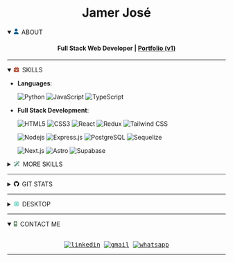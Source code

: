 #

<div align="center">
<h1 align="center">Jamer José</h1>
<details open>
<summary align="left">
<svg xmlns="http://www.w3.org/2000/svg" height="0.9em" viewBox="0 0 448 512" fill="#075985"><path d="M224 256A128 128 0 1 0 224 0a128 128 0 1 0 0 256zm-45.7 48C79.8 304 0 383.8 0 482.3C0 498.7 13.3 512 29.7 512H418.3c16.4 0 29.7-13.3 29.7-29.7C448 383.8 368.2 304 269.7 304H178.3z"/></svg>&ensp;ABOUT
</summary>
<h4 align="center">Full Stack Web Developer | <a href="https://my-portfolio-jamerrq.netlify.app/" target="_blank">
Portfolio (v1)</a></h4>

</details>
</div>

<hr />

<details open>
<summary>
<svg xmlns="http://www.w3.org/2000/svg" height="0.9em" viewBox="0 0 512 512" fill="#B2533E"><path d="M184 48H328c4.4 0 8 3.6 8 8V96H176V56c0-4.4 3.6-8 8-8zm-56 8V96H64C28.7 96 0 124.7 0 160v96H192 320 512V160c0-35.3-28.7-64-64-64H384V56c0-30.9-25.1-56-56-56H184c-30.9 0-56 25.1-56 56zM512 288H320v32c0 17.7-14.3 32-32 32H224c-17.7 0-32-14.3-32-32V288H0V416c0 35.3 28.7 64 64 64H448c35.3 0 64-28.7 64-64V288z"/></svg>&ensp;SKILLS
</summary>

<p align="center">

- **Languages**:

    ![Python](https://img.shields.io/badge/Python%20-%2314354C.svg?style=for-the-badge&logo=python&logoColor=white)
    ![JavaScript](https://img.shields.io/badge/JavaScript%20-%23F7DF1E.svg?style=for-the-badge&logo=javascript&logoColor=black)
    ![TypeScript](https://img.shields.io/badge/TypeScript%20-%23007ACC.svg?style=for-the-badge&logo=typescript&logoColor=white)

- **Full Stack Development**:

   ![HTML5](https://img.shields.io/badge/HTML5%20-%23E34F26.svg?style=for-the-badge&logo=html5&logoColor=white)
   ![CSS3](https://img.shields.io/badge/CSS%20-%231572B6.svg?style=for-the-badge&logo=css3&logoColor=white)
   ![React](https://img.shields.io/badge/React%20-%2320232a.svg?style=for-the-badge&logo=react&logoColor=%2361DAFB)
   ![Redux](https://img.shields.io/badge/Redux%20-%23593d88.svg?style=for-the-badge&logo=redux&logoColor=white)
   ![Tailwind CSS](https://img.shields.io/badge/Tailwind-%2338B2AC.svg?style=for-the-badge&logo=tailwind-css&logoColor=white)

   ![Nodejs](https://img.shields.io/badge/Node.js%20-%2343853D.svg?style=for-the-badge&logo=node.js&logoColor=white)
    ![Express.js](https://img.shields.io/badge/Express.js%20-%23404d59.svg?style=for-the-badge&logo=express&logoColor=white)
   ![PostgreSQL](https://img.shields.io/badge/PostgreSQL%20-%234169E1.svg?style=for-the-badge&logo=postgresql&logoColor=white)
   ![Sequelize](https://img.shields.io/badge/Sequelize-52B0E7?style=for-the-badge&logo=Sequelize&logoColor=white)

   ![Next.js](https://img.shields.io/badge/Next.js-000000?style=for-the-badge&logo=next.js&logoColor=white)
   ![Astro](https://img.shields.io/badge/Astro-000000?style=for-the-badge&logo=astro&logoColor=white)
   ![Supabase](https://img.shields.io/badge/Supabase-000000?style=for-the-badge&logo=supabase&logoColor=white)

</p>
<details closed>
<summary><svg xmlns="http://www.w3.org/2000/svg" height="0.9em" viewBox="0 0 576 512" fill="#6A9C89"><path d="M234.7 42.7L197 56.8c-3 1.1-5 4-5 7.2s2 6.1 5 7.2l37.7 14.1L248.8 123c1.1 3 4 5 7.2 5s6.1-2 7.2-5l14.1-37.7L315 71.2c3-1.1 5-4 5-7.2s-2-6.1-5-7.2L277.3 42.7 263.2 5c-1.1-3-4-5-7.2-5s-6.1 2-7.2 5L234.7 42.7zM46.1 395.4c-18.7 18.7-18.7 49.1 0 67.9l34.6 34.6c18.7 18.7 49.1 18.7 67.9 0L529.9 116.5c18.7-18.7 18.7-49.1 0-67.9L495.3 14.1c-18.7-18.7-49.1-18.7-67.9 0L46.1 395.4zM484.6 82.6l-105 105-23.3-23.3 105-105 23.3 23.3zM7.5 117.2C3 118.9 0 123.2 0 128s3 9.1 7.5 10.8L64 160l21.2 56.5c1.7 4.5 6 7.5 10.8 7.5s9.1-3 10.8-7.5L128 160l56.5-21.2c4.5-1.7 7.5-6 7.5-10.8s-3-9.1-7.5-10.8L128 96 106.8 39.5C105.1 35 100.8 32 96 32s-9.1 3-10.8 7.5L64 96 7.5 117.2zm352 256c-4.5 1.7-7.5 6-7.5 10.8s3 9.1 7.5 10.8L416 416l21.2 56.5c1.7 4.5 6 7.5 10.8 7.5s9.1-3 10.8-7.5L480 416l56.5-21.2c4.5-1.7 7.5-6 7.5-10.8s-3-9.1-7.5-10.8L480 352l-21.2-56.5c-1.7-4.5-6-7.5-10.8-7.5s-9.1 3-10.8 7.5L416 352l-56.5 21.2z"/></svg>&ensp;MORE SKILLS</summary>

<p align="center">

- **Testing**

    ![Vitest](https://img.shields.io/badge/-vitest-%23E34F26?style=for-the-badge&logo=vitest&logoColor=white)
    ![Jest](https://img.shields.io/badge/-jest-%23C21325?style=for-the-badge&logo=jest&logoColor=white)
    ![Mocha](https://img.shields.io/badge/-mocha-%238D6748?style=for-the-badge&logo=mocha&logoColor=white)
    ![Chai](https://img.shields.io/badge/-chai-%43B02A?style=for-the-badge&logo=chai&logoColor=white)

- **Cloud Hosting**:

    ![GH Pages](https://img.shields.io/badge/GH%20Pages-%23327FC7.svg?style=for-the-badge&logo=github&logoColor=white)
    ![Vercel](https://img.shields.io/badge/Vercel-%23000000.svg?style=for-the-badge&logo=vercel&logoColor=white)
    ![Render](https://img.shields.io/badge/Render-FF6C37?style=for-the-badge&logo=render&logoColor=white)
    ![Netlify](https://img.shields.io/badge/Netlify-%23000000.svg?style=for-the-badge&logo=netlify&logoColor=white)
    ![Denoland](https://img.shields.io/badge/Denoland-000000?style=for-the-badge&logo=deno&logoColor=white)

- **Softwares and Tools**:

    ![Linux](https://img.shields.io/badge/Linux-FCC624?style=for-the-badge&logo=linux&logoColor=black)
    ![Git](https://img.shields.io/badge/git-%23F05033.svg?style=for-the-badge&logo=git&logoColor=white)
    ![Visual Studio Code](https://img.shields.io/badge/vscode-0078d7.svg?style=for-the-badge&logo=visual-studio-code&logoColor=white)
    ![Anaconda](https://img.shields.io/badge/Anaconda-342B029.svg?style=for-the-badge&logo=anaconda&logoColor=white)
    ![ESLint](https://img.shields.io/badge/ESLint-4B3263?style=for-the-badge&logo=eslint&logoColor=white)
    ![Notion](https://img.shields.io/badge/Notion-%23000000.svg?style=for-the-badge&logo=notion&logoColor=white)
    ![Postman](https://img.shields.io/badge/Postman-FF6C37?style=for-the-badge&logo=postman&logoColor=white)

- **Extras**:

    ![Bash](https://img.shields.io/badge/Bash-121011?style=for-the-badge&logo=gnu-bash&logoColor=white)
    ![LaTeX](https://img.shields.io/badge/LaTeX-%23008080.svg?style=for-the-badge&logo=latex&logoColor=white)
    ![Markdown](https://img.shields.io/badge/markdown-%23000000.svg?style=for-the-badge&logo=markdown&logoColor=white)

- **Learning**:

    ![Docker](https://img.shields.io/badge/Docker-2CA5E0?style=for-the-badge&logo=docker&logoColor=white)
    ![Deno](https://img.shields.io/badge/Deno-000000?style=for-the-badge&logo=deno&logoColor=white)
    ![C++](https://img.shields.io/badge/C++%20-%2300599C.svg?style=for-the-badge&logo=c%2B%2B&logoColor=white)
    ![Bun](https://img.shields.io/badge/Bun-000000?style=for-the-badge&logo=bun&logoColor=white)

</p>
</details>
</details>

<hr />

<details closed>
    <summary>
    <svg xmlns="http://www.w3.org/2000/svg" height="0.9em" viewBox="0 0 496 512"><path d="M165.9 397.4c0 2-2.3 3.6-5.2 3.6-3.3.3-5.6-1.3-5.6-3.6 0-2 2.3-3.6 5.2-3.6 3-.3 5.6 1.3 5.6 3.6zm-31.1-4.5c-.7 2 1.3 4.3 4.3 4.9 2.6 1 5.6 0 6.2-2s-1.3-4.3-4.3-5.2c-2.6-.7-5.5.3-6.2 2.3zm44.2-1.7c-2.9.7-4.9 2.6-4.6 4.9.3 2 2.9 3.3 5.9 2.6 2.9-.7 4.9-2.6 4.6-4.6-.3-1.9-3-3.2-5.9-2.9zM244.8 8C106.1 8 0 113.3 0 252c0 110.9 69.8 205.8 169.5 239.2 12.8 2.3 17.3-5.6 17.3-12.1 0-6.2-.3-40.4-.3-61.4 0 0-70 15-84.7-29.8 0 0-11.4-29.1-27.8-36.6 0 0-22.9-15.7 1.6-15.4 0 0 24.9 2 38.6 25.8 21.9 38.6 58.6 27.5 72.9 20.9 2.3-16 8.8-27.1 16-33.7-55.9-6.2-112.3-14.3-112.3-110.5 0-27.5 7.6-41.3 23.6-58.9-2.6-6.5-11.1-33.3 2.6-67.9 20.9-6.5 69 27 69 27 20-5.6 41.5-8.5 62.8-8.5s42.8 2.9 62.8 8.5c0 0 48.1-33.6 69-27 13.7 34.7 5.2 61.4 2.6 67.9 16 17.7 25.8 31.5 25.8 58.9 0 96.5-58.9 104.2-114.8 110.5 9.2 7.9 17 22.9 17 46.4 0 33.7-.3 75.4-.3 83.6 0 6.5 4.6 14.4 17.3 12.1C428.2 457.8 496 362.9 496 252 496 113.3 383.5 8 244.8 8zM97.2 352.9c-1.3 1-1 3.3.7 5.2 1.6 1.6 3.9 2.3 5.2 1 1.3-1 1-3.3-.7-5.2-1.6-1.6-3.9-2.3-5.2-1zm-10.8-8.1c-.7 1.3.3 2.9 2.3 3.9 1.6 1 3.6.7 4.3-.7.7-1.3-.3-2.9-2.3-3.9-2-.6-3.6-.3-4.3.7zm32.4 35.6c-1.6 1.3-1 4.3 1.3 6.2 2.3 2.3 5.2 2.6 6.5 1 1.3-1.3.7-4.3-1.3-6.2-2.2-2.3-5.2-2.6-6.5-1zm-11.4-14.7c-1.6 1-1.6 3.6 0 5.9 1.6 2.3 4.3 3.3 5.6 2.3 1.6-1.3 1.6-3.9 0-6.2-1.4-2.3-4-3.3-5.6-2z"/></svg>&ensp;GIT STATS</summary>
    <div>
        <p align="center">
            <a href="https://github.com/jamerrq/">
            <img src="https://github-readme-stats-eight-theta.vercel.app/api/top-langs/?username=jamerrq&layout=compact&langs_count=8&theme=algolia"
            alt="" />
            </a>
        </p>
        <p align="center"><img  src="https://github-readme-streak-stats.herokuapp.com/?user=jamerrq&theme=algolia" alt="" /></p>
        <p align="center"><img src="https://github-readme-stats-eight-theta.vercel.app/api?username=jamerrq&show_icons=true&theme=algolia&include_all_commits=true&count_private=true"
        alt=""></p>
    </div>

</details>
<hr />
<details closed>
<summary align="left">
<svg xmlns="http://www.w3.org/2000/svg" height="0.9em" viewBox="0 0 512 512" fill="#78D6C6"><path d="M176 24c0-13.3-10.7-24-24-24s-24 10.7-24 24V64c-35.3 0-64 28.7-64 64H24c-13.3 0-24 10.7-24 24s10.7 24 24 24H64v56H24c-13.3 0-24 10.7-24 24s10.7 24 24 24H64v56H24c-13.3 0-24 10.7-24 24s10.7 24 24 24H64c0 35.3 28.7 64 64 64v40c0 13.3 10.7 24 24 24s24-10.7 24-24V448h56v40c0 13.3 10.7 24 24 24s24-10.7 24-24V448h56v40c0 13.3 10.7 24 24 24s24-10.7 24-24V448c35.3 0 64-28.7 64-64h40c13.3 0 24-10.7 24-24s-10.7-24-24-24H448V280h40c13.3 0 24-10.7 24-24s-10.7-24-24-24H448V176h40c13.3 0 24-10.7 24-24s-10.7-24-24-24H448c0-35.3-28.7-64-64-64V24c0-13.3-10.7-24-24-24s-24 10.7-24 24V64H280V24c0-13.3-10.7-24-24-24s-24 10.7-24 24V64H176V24zM160 128H352c17.7 0 32 14.3 32 32V352c0 17.7-14.3 32-32 32H160c-17.7 0-32-14.3-32-32V160c0-17.7 14.3-32 32-32zm192 32H160V352H352V160z"/></svg>&ensp;DESKTOP</summary>
<img src="https://github.com/jamerrq/jamerrq/blob/master/imgs/desktop.png" alt=""></img>
</details>

-----

<details open>
    <summary>
    <svg xmlns="http://www.w3.org/2000/svg" height="0.9em" viewBox="0 0 320 512" fill="#618264"><path d="M0 64C0 28.7 28.7 0 64 0H256c35.3 0 64 28.7 64 64V448c0 35.3-28.7 64-64 64H64c-35.3 0-64-28.7-64-64V64zm64 96v64c0 17.7 14.3 32 32 32H224c17.7 0 32-14.3 32-32V160c0-17.7-14.3-32-32-32H96c-17.7 0-32 14.3-32 32zM80 352a24 24 0 1 0 0-48 24 24 0 1 0 0 48zm24 56a24 24 0 1 0 -48 0 24 24 0 1 0 48 0zm56-56a24 24 0 1 0 0-48 24 24 0 1 0 0 48zm24 56a24 24 0 1 0 -48 0 24 24 0 1 0 48 0zm56-56a24 24 0 1 0 0-48 24 24 0 1 0 0 48zm24 56a24 24 0 1 0 -48 0 24 24 0 1 0 48 0zM128 48c-8.8 0-16 7.2-16 16s7.2 16 16 16h64c8.8 0 16-7.2 16-16s-7.2-16-16-16H128z"/></svg>&ensp;CONTACT ME
    </summary>
<div>
    <samp>
        <p align="center">
        <br/>
        <a href="https://www.linkedin.com/in/jamerrq/" target="blank"><img align="center"
        src="https://img.shields.io/badge/linkedin-%231DA1F2.svg?style=for-the-badge&logo=linkedin&logoColor=white"
        alt="linkedin" height="30"/></a>
        <a href="mailto:jamerrq@gmail.com" target="blank"><img align="center"
        src="https://img.shields.io/badge/gmail-EA4335.svg?style=for-the-badge&logo=gmail&logoColor=white"
        alt="gmail" height="30"/></a>
        <a href="https://wa.me/573008163841" target="blank"><img align="center"
        src="https://img.shields.io/badge/whatsapp-25D366.svg?style=for-the-badge&logo=whatsapp&logoColor=white"
        alt="whatsapp" height="30"/></a>
        </p>
    </samp>
</div>
</details>

-----

<p align="center">
    <img src="https://visitcount.itsvg.in/api?id=jamerrq&label=Profile%20Views&color=0&pretty=true&icon=0" alt="">
    </img>
</p>
